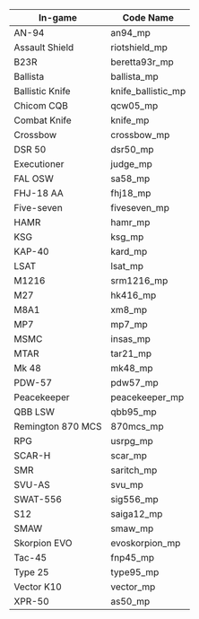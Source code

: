 | In-game       | Code Name   |
|------------|----------------|
| AN-94                 | an94_mp
| Assault Shield        | riotshield_mp
| B23R                  | beretta93r_mp
| Ballista              | ballista_mp
| Ballistic Knife       | knife_ballistic_mp
| Chicom CQB            | qcw05_mp
| Combat Knife          | knife_mp
| Crossbow              | crossbow_mp
| DSR 50                | dsr50_mp
| Executioner           | judge_mp
| FAL OSW               | sa58_mp
| FHJ-18 AA             | fhj18_mp
| Five-seven            | fiveseven_mp
| HAMR                  | hamr_mp
| KSG                   | ksg_mp
| KAP-40                | kard_mp
| LSAT                  | lsat_mp
| M1216                 | srm1216_mp
| M27                   | hk416_mp
| M8A1                  | xm8_mp
| MP7                   | mp7_mp
| MSMC                  | insas_mp
| MTAR                  | tar21_mp
| Mk 48                 | mk48_mp
| PDW-57                | pdw57_mp
| Peacekeeper           | peacekeeper_mp
| QBB LSW               | qbb95_mp
| Remington 870 MCS     | 870mcs_mp
| RPG                   | usrpg_mp
| SCAR-H                | scar_mp
| SMR                   | saritch_mp
| SVU-AS                | svu_mp
| SWAT-556              | sig556_mp
| S12                   | saiga12_mp
| SMAW                  | smaw_mp
| Skorpion EVO          | evoskorpion_mp
| Tac-45                | fnp45_mp
| Type 25               | type95_mp
| Vector K10            | vector_mp
| XPR-50                | as50_mp
